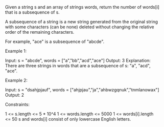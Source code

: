 Given a string s and an array of strings words, return the number of words[i]
that is a subsequence of s.

A subsequence of a string is a new string generated from the original string
with some characters (can be none) deleted without changing the relative
order of the remaining characters.


For example, "ace" is a subsequence of "abcde".



Example 1:


Input: s = "abcde", words = ["a","bb","acd","ace"]
Output: 3
Explanation: There are three strings in words that are a subsequence of s:
"a", "acd", "ace".


Example 2:


Input: s = "dsahjpjauf", words = ["ahjpjau","ja","ahbwzgqnuk","tnmlanowax"]
Output: 2



Constraints:


1 <= s.length <= 5 * 10^4
1 <= words.length <= 5000
1 <= words[i].length <= 50
s and words[i] consist of only lowercase English letters.




